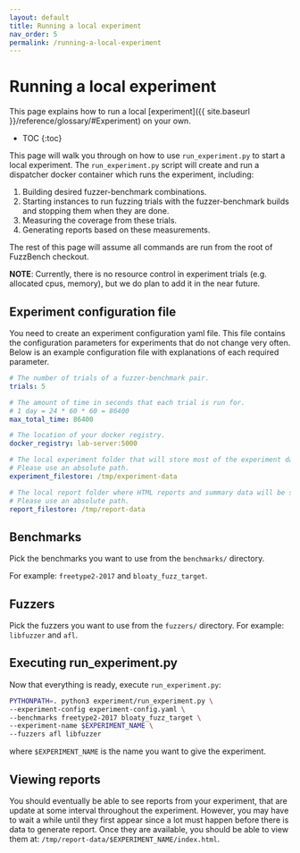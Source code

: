 ```yaml
---
layout: default
title: Running a local experiment
nav_order: 5
permalink: /running-a-local-experiment
---
```


# Running a local experiment

This page explains how to run a local [experiment]({{ site.baseurl }}/reference/glossary/#Experiment) on
your own.

- TOC
{:toc}

This page will walk you through on how to use `run_experiment.py` to start
a local experiment. The `run_experiment.py` script will
create and run a dispatcher docker container which runs the experiment,
including:
1. Building desired fuzzer-benchmark combinations.
1. Starting instances to run fuzzing trials with the fuzzer-benchmark
   builds and stopping them when they are done.
1. Measuring the coverage from these trials.
1. Generating reports based on these measurements.

The rest of this page will assume all commands are run from the root of
FuzzBench checkout.

**NOTE**: Currently, there is no resource control in experiment trials (e.g. allocated cpus, memory),
but we do plan to add it in the near future.

## Experiment configuration file

You need to create an experiment configuration yaml file.
This file contains the configuration parameters for experiments that do not
change very often.
Below is an example configuration file with explanations of each required
parameter.

```yaml
# The number of trials of a fuzzer-benchmark pair.
trials: 5

# The amount of time in seconds that each trial is run for.
# 1 day = 24 * 60 * 60 = 86400
max_total_time: 86400

# The location of your docker registry.
docker_registry: lab-server:5000

# The local experiment folder that will store most of the experiment data.
# Please use an absolute path.
experiment_filestore: /tmp/experiment-data

# The local report folder where HTML reports and summary data will be stored.
# Please use an absolute path.
report_filestore: /tmp/report-data
```

## Benchmarks

Pick the benchmarks you want to use from the `benchmarks/` directory.

For example: `freetype2-2017` and `bloaty_fuzz_target`.

## Fuzzers

Pick the fuzzers you want to use from the `fuzzers/` directory.
For example: `libfuzzer` and `afl`.

## Executing run_experiment.py

Now that everything is ready, execute `run_experiment.py`:

```bash
PYTHONPATH=. python3 experiment/run_experiment.py \
--experiment-config experiment-config.yaml \
--benchmarks freetype2-2017 bloaty_fuzz_target \
--experiment-name $EXPERIMENT_NAME \
--fuzzers afl libfuzzer
```

where `$EXPERIMENT_NAME` is the name you want to give the experiment.

## Viewing reports

You should eventually be able to see reports from your experiment, that are
update at some interval throughout the experiment. However, you may have to wait
a while until they first appear since a lot must happen before there is data to
generate report. Once they are available, you should be able to view them at:
`/tmp/report-data/$EXPERIMENT_NAME/index.html`.
